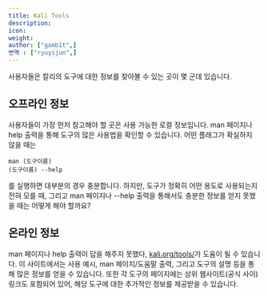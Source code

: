 ```yaml
---
title: Kali Tools
description:
icon:
weight:
author: ["gamb1t",]
번역 : ["ryuyijun",]
---
```


사용자들은 칼리의 도구에 대한 정보를 찾아볼 수 있는 곳이 몇 군데 있습니다.

## 오프라인 정보

사용자들이 가장 먼저 참고해야 할 곳은 사용 가능한 로컬 정보입니다. man 페이지나 help 출력을 통해 도구의 많은 사용법을 확인할 수 있습니다. 어떤 플래그가 확실하지 않을 때는
```console
man (도구이름)
(도구이름) --help
```
를 실행하면 대부분의 경우 충분합니다.
하지만, 도구가 정확히 어떤 용도로 사용되는지 전혀 모를 때, 그리고 man 페이지나 --help 출력을 통해서도 충분한 정보를 얻지 못했을 때는 어떻게 해야 할까요?

## 온라인 정보

man 페이지나 help 출력이 답을 해주지 못했다, [kali.org/tools/](/tools/)가 도움이 될 수 있습니다. 이 사이트에서는 사용 예시, man 페이지/도움말 출력, 그리고 도구의 설명 등을 통해 많은 정보를 얻을 수 있습니다.
또한 각 도구의 페이지에는 상위 웹사이트(공식 사이) 링크도 포함되어 있어, 해당 도구에 대한 추가적인 정보를 제공받을 수 있습니다.
